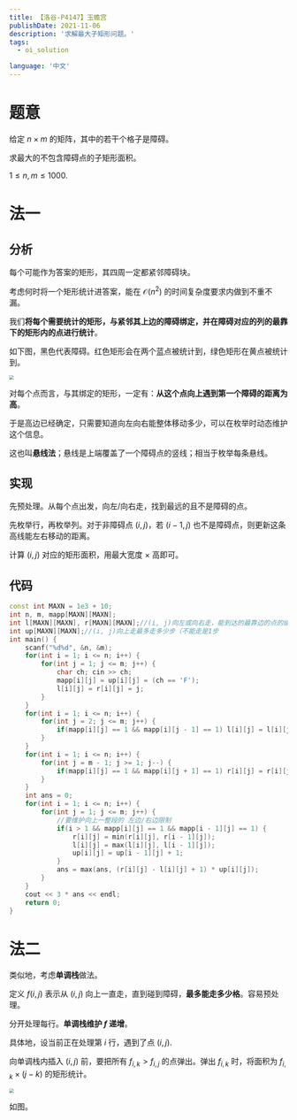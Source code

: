 ```yaml
---
title: 【洛谷-P4147】玉蟾宫
publishDate: 2021-11-06
description: '求解最大子矩形问题。'
tags:
  - oi_solution

language: '中文'
---
```


# 题意

给定 $n\times m$ 的矩阵，其中的若干个格子是障碍。

求最大的不包含障碍点的子矩形面积。

$1\leq n, m\leq 1000$.

# 法一

## 分析

每个可能作为答案的矩形，其四周一定都紧邻障碍块。

考虑何时将一个矩形统计进答案，能在 $\mathcal{O}(n^2)$ 的时间复杂度要求内做到不重不漏。

我们**将每个需要统计的矩形，与紧邻其上边的障碍绑定，并在障碍对应的列的最靠下的矩形内的点进行统计**。

如下图，黑色代表障碍。红色矩形会在两个蓝点被统计到，绿色矩形在黄点被统计到。

<img src="https://cdn.tonyyin.top/2021/11/05/f04c6921c45e8.png" style="zoom:50%;" />

对每个点而言，与其绑定的矩形，一定有：**从这个点向上遇到第一个障碍的距离为高**。

于是高边已经确定，只需要知道向左向右能整体移动多少，可以在枚举时动态维护这个信息。

这也叫**悬线法**；悬线是上端覆盖了一个障碍点的竖线；相当于枚举每条悬线。

## 实现

先预处理。从每个点出发，向左/向右走，找到最远的且不是障碍的点。

先枚举行，再枚举列。对于非障碍点 $(i, j)$，若 $(i-1, j)$ 也不是障碍点，则更新这条高线能左右移动的距离。

计算 $(i, j)$ 对应的矩形面积，用最大宽度 $\times$ 高即可。

## 代码

```cpp
const int MAXN = 1e3 + 10;
int n, m, mapp[MAXN][MAXN];
int l[MAXN][MAXN], r[MAXN][MAXN];//(i, j)向左或向右走，能到达的最靠边的点的纵坐标
int up[MAXN][MAXN];//(i, j)向上走最多走多少步（不能走是1步
int main() {
	scanf("%d%d", &n, &m);
	for(int i = 1; i <= n; i++) {
		for(int j = 1; j <= m; j++) {
			char ch; cin >> ch;
			mapp[i][j] = up[i][j] = (ch == 'F');
			l[i][j] = r[i][j] = j;
		}
	}
	for(int i = 1; i <= n; i++) {
		for(int j = 2; j <= m; j++) {
			if(mapp[i][j] == 1 && mapp[i][j - 1] == 1) l[i][j] = l[i][j - 1];
		}
	}
	for(int i = 1; i <= n; i++) {
		for(int j = m - 1; j >= 1; j--) {
			if(mapp[i][j] == 1 && mapp[i][j + 1] == 1) r[i][j] = r[i][j + 1];
		}
	}
	int ans = 0;
	for(int i = 1; i <= n; i++) {
		for(int j = 1; j <= m; j++) {
			//要维护向上一整段的 左边/右边限制
			if(i > 1 && mapp[i][j] == 1 && mapp[i - 1][j] == 1) {
				r[i][j] = min(r[i][j], r[i - 1][j]);
				l[i][j] = max(l[i][j], l[i - 1][j]);
				up[i][j] = up[i - 1][j] + 1;
			}
			ans = max(ans, (r[i][j] - l[i][j] + 1) * up[i][j]);
		}
	}
	cout << 3 * ans << endl;
	return 0;
}
```

# 法二

类似地，考虑**单调栈**做法。

定义 $f(i, j)$ 表示从 $(i, j)$ 向上一直走，直到碰到障碍，**最多能走多少格**。容易预处理。

分开处理每行。**单调栈维护 $f$ 递增**。

具体地，设当前正在处理第 $i$ 行，遇到了点 $(i, j)$.

向单调栈内插入 $(i, j)$ 前，要把所有 $f_{i, k}>f_{i, j}$ 的点弹出。弹出 $f_{i, k}$ 时，将面积为 $f_{i,k}\times (j-k)$ 的矩形统计。

<img src="https://cdn.tonyyin.top/2021/11/06/a96a9648d113f.png" style="zoom:50%;" />

如图。
